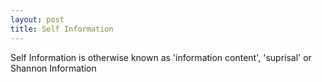 ```yaml
---
layout: post
title: Self Information
---
```


Self Information is otherwise known as 'information content', 'suprisal' or Shannon Information
